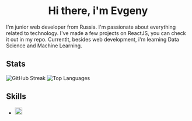 <h1 align="center">Hi there, i'm Evgeny</h1>

<p>
  I'm junior web developer from Russia. I'm passionate about everything related to technology. I've made a few projects on ReactJS, you can check it out in my repo. Currentlt, besides web development, i'm learning Data Science and Machine Learning.
</p>

<div id="stats">
  <h2>Stats</h2>
  
  <img src="https://streak-stats.demolab.com?user=[justjxc]&theme=transparent&fire=EB5454" alt="GitHub Streak"/>
  <img src="https://github-readme-stats.vercel.app/api/top-langs/?username=justjxc&layout=compact&theme=vision-friendly-dark" alt="Top Languages"/>
</div>

<div id="skills">
  <h2>Skills</h2>
  
  <ul type>
    <li>
      <img src="https://cdn.jsdelivr.net/gh/devicons/devicon@latest/icons/html5/html5-original.svg" height='20px' width='20px' />
    </li>
  </ul>
</div>



